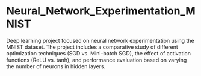# Neural_Network_Experimentation_MNIST
Deep learning project focused on neural network experimentation using the MNIST dataset. The project includes a comparative study of different optimization techniques (SGD vs. Mini-batch SGD), the effect of activation functions (ReLU vs. tanh), and performance evaluation based on varying the number of neurons in hidden layers.
